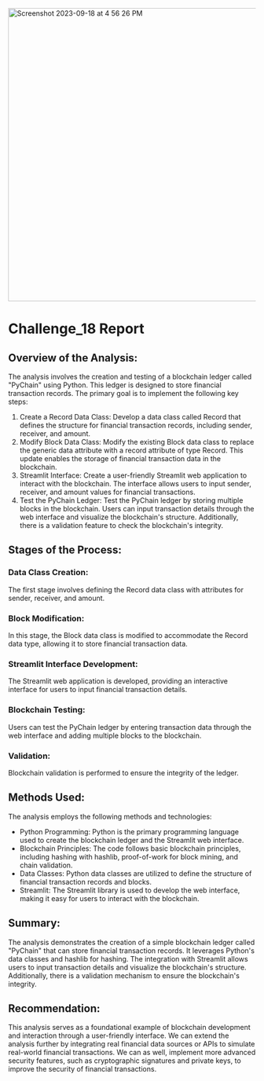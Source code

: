 <img width="597" alt="Screenshot 2023-09-18 at 4 56 26 PM" src="https://github.com/P4RASTOO/Challenge_18/assets/132952512/58099917-14c2-4a47-b319-9ec1c40b267d">

# Challenge_18 Report
## Overview of the Analysis:

The analysis involves the creation and testing of a blockchain ledger called "PyChain" using Python. This ledger is designed to store financial transaction records. The primary goal is to implement the following key steps:

1) Create a Record Data Class: Develop a data class called Record that defines the structure for financial transaction records, including sender, receiver, and amount.
2) Modify Block Data Class: Modify the existing Block data class to replace the generic data attribute with a record attribute of type Record. This update enables the storage of financial transaction data in the blockchain.
3) Streamlit Interface: Create a user-friendly Streamlit web application to interact with the blockchain. The interface allows users to input sender, receiver, and amount values for financial transactions.
4) Test the PyChain Ledger: Test the PyChain ledger by storing multiple blocks in the blockchain. Users can input transaction details through the web interface and visualize the blockchain's structure. Additionally, there is a validation feature to check the blockchain's integrity.

## Stages of the Process:
### Data Class Creation:
The first stage involves defining the Record data class with attributes for sender, receiver, and amount.
### Block Modification:
In this stage, the Block data class is modified to accommodate the Record data type, allowing it to store financial transaction data.
### Streamlit Interface Development:
The Streamlit web application is developed, providing an interactive interface for users to input financial transaction details.
### Blockchain Testing:
Users can test the PyChain ledger by entering transaction data through the web interface and adding multiple blocks to the blockchain.
### Validation:
Blockchain validation is performed to ensure the integrity of the ledger.

## Methods Used:
The analysis employs the following methods and technologies:

* Python Programming: Python is the primary programming language used to create the blockchain ledger and the Streamlit web interface.
* Blockchain Principles: The code follows basic blockchain principles, including hashing with hashlib, proof-of-work for block mining, and chain validation.
* Data Classes: Python data classes are utilized to define the structure of financial transaction records and blocks.
* Streamlit: The Streamlit library is used to develop the web interface, making it easy for users to interact with the blockchain.

## Summary:
The analysis demonstrates the creation of a simple blockchain ledger called "PyChain" that can store financial transaction records. It leverages Python's data classes and hashlib for hashing. The integration with Streamlit allows users to input transaction details and visualize the blockchain's structure. Additionally, there is a validation mechanism to ensure the blockchain's integrity.

## Recommendation:
This analysis serves as a foundational example of blockchain development and interaction through a user-friendly interface. We can extend the analysis further by integrating real financial data sources or APIs to simulate real-world financial transactions. We can as well, implement more advanced security features, such as cryptographic signatures and private keys, to improve the security of financial transactions.
